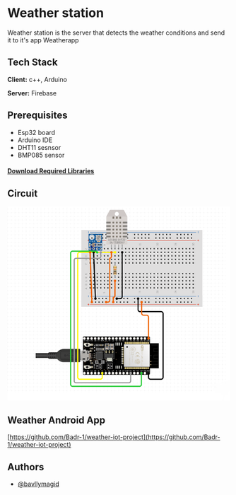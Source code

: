 
# Weather station

Weather station is the server that detects the weather conditions and send it to it's app Weatherapp




## Tech Stack

**Client:** c++, Arduino

**Server:** Firebase


## Prerequisites
- Esp32 board 
- Arduino IDE
- DHT11 sesnsor 
- BMP085 sensor 

#### [Download Required Libraries](https://drive.google.com/file/d/1Qosicwro1eMv9MhTjYWNtzT84zLT3i_G/view?usp=sharing)
## Circuit
![ESP32 Circuit](/photos/esp.png "esp circuit")
## Weather Android App
[https://github.com/Badr-1/weather-iot-project](https://github.com/Badr-1/weather-iot-project)
## Authors

- [@bavllymagid](https://github.com/bavllymagid)


